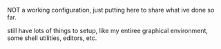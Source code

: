 NOT a working configuration, just putting here to share what ive done so far.

still have lots of things to setup, like my entiree graphical environment, some shell utilities, editors, etc.
